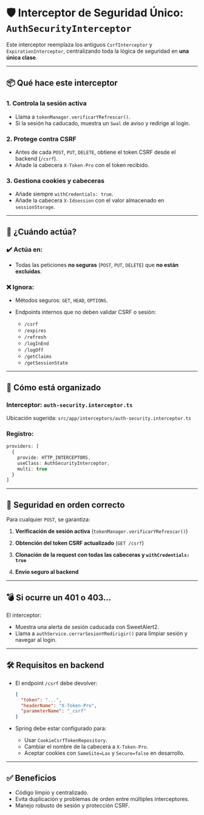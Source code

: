 # 🛡️ Interceptor de Seguridad Único: `AuthSecurityInterceptor`

Este interceptor reemplaza los antiguos `CsrfInterceptor` y `ExpirationInterceptor`, centralizando toda la lógica de seguridad en **una única clase**.

---

## 📦 Qué hace este interceptor

### 1. **Controla la sesión activa**

* Llama a `tokenManager.verificarYRefrescar()`.
* Si la sesión ha caducado, muestra un `Swal` de aviso y redirige al login.

### 2. **Protege contra CSRF**

* Antes de cada `POST`, `PUT`, `DELETE`, obtiene el token CSRF desde el backend (`/csrf`).
* Añade la cabecera `X-Token-Pro` con el token recibido.

### 3. **Gestiona cookies y cabeceras**

* Añade siempre `withCredentials: true`.
* Añade la cabecera `X-Idsession` con el valor almacenado en `sessionStorage`.

---

## 🔁 ¿Cuándo actúa?

### ✔️ Actúa en:

* Todas las peticiones **no seguras** (`POST`, `PUT`, `DELETE`) que **no están excluidas**.

### ❌ Ignora:

* Métodos seguros: `GET`, `HEAD`, `OPTIONS`.
* Endpoints internos que no deben validar CSRF o sesión:

  * `/csrf`
  * `/expires`
  * `/refresh`
  * `/logInEnd`
  * `/logOff`
  * `/getClaims`
  * `/getSessionState`

---

## 🧱 Cómo está organizado

### Interceptor: `auth-security.interceptor.ts`

Ubicación sugerida: `src/app/interceptors/auth-security.interceptor.ts`

### Registro:

```ts
providers: [
  {
    provide: HTTP_INTERCEPTORS,
    useClass: AuthSecurityInterceptor,
    multi: true
  }
]
```

---

## 🔐 Seguridad en orden correcto

Para cualquier `POST`, se garantiza:

1. **Verificación de sesión activa**
   (`tokenManager.verificarYRefrescar()`)

2. **Obtención del token CSRF actualizado**
   (`GET /csrf`)

3. **Clonación de la request con todas las cabeceras y `withCredentials: true`**

4. **Envío seguro al backend**

---

## 💣 Si ocurre un 401 o 403...

El interceptor:

* Muestra una alerta de sesión caducada con SweetAlert2.
* Llama a `authService.cerrarSesionYRedirigir()` para limpiar sesión y navegar al login.

---

## 🛠️ Requisitos en backend

* El endpoint `/csrf` debe devolver:

  ```json
  {
    "token": "...",
    "headerName": "X-Token-Pro",
    "parameterName": "_csrf"
  }
  ```
* Spring debe estar configurado para:

  * Usar `CookieCsrfTokenRepository`.
  * Cambiar el nombre de la cabecera a `X-Token-Pro`.
  * Aceptar cookies con `SameSite=Lax` y `Secure=false` en desarrollo.

---

## ✅ Beneficios

* Código limpio y centralizado.
* Evita duplicación y problemas de orden entre múltiples interceptores.
* Manejo robusto de sesión y protección CSRF.
